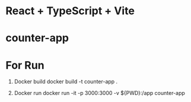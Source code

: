 # React + TypeScript + Vite

# counter-app

# For Run

1. Docker build
   docker build -t counter-app .

2. Docker run
   docker run -it -p 3000:3000 -v ${PWD}:/app counter-app
